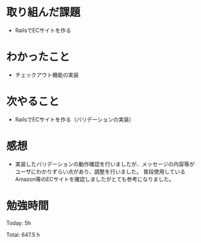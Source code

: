 # 取り組んだ課題
- RailsでECサイトを作る

# わかったこと
- チェックアウト機能の実装
  
# 次やること
- RailsでECサイトを作る（バリデーションの実装）

# 感想
- 実装したバリデーションの動作確認を行いましたが、メッセージの内容等がユーザにわかりずらい点があり、調整を行いました。
普段使用しているAmazon等のECサイトを確認しましたがとても参考になりました。

# 勉強時間
Today: 5h

Total: 647.5 h
